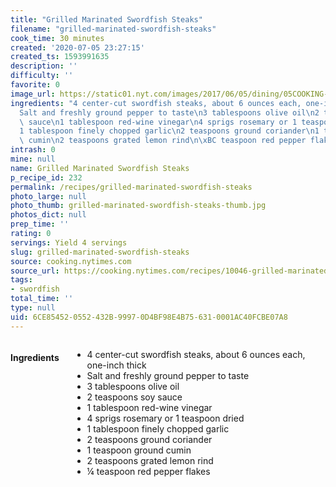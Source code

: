 ```yaml
---
title: "Grilled Marinated Swordfish Steaks"
filename: "grilled-marinated-swordfish-steaks"
cook_time: 30 minutes
created: '2020-07-05 23:27:15'
created_ts: 1593991635
description: ''
difficulty: ''
favorite: 0
image_url: https://static01.nyt.com/images/2017/06/05/dining/05COOKING-SWORDFISH-STEAKS2/05COOKING-SWORDFISH-STEAKS2-articleLarge.jpg
ingredients: "4 center-cut swordfish steaks, about 6 ounces each, one-inch thick\n\
  Salt and freshly ground pepper to taste\n3 tablespoons olive oil\n2 teaspoons soy\
  \ sauce\n1 tablespoon red-wine vinegar\n4 sprigs rosemary or 1 teaspoon dried\n\
  1 tablespoon finely chopped garlic\n2 teaspoons ground coriander\n1 teaspoon ground\
  \ cumin\n2 teaspoons grated lemon rind\n\xBC teaspoon red pepper flakes"
intrash: 0
mine: null
name: Grilled Marinated Swordfish Steaks
p_recipe_id: 232
permalink: /recipes/grilled-marinated-swordfish-steaks
photo_large: null
photo_thumb: grilled-marinated-swordfish-steaks-thumb.jpg
photos_dict: null
prep_time: ''
rating: 0
servings: Yield 4 servings
slug: grilled-marinated-swordfish-steaks
source: cooking.nytimes.com
source_url: https://cooking.nytimes.com/recipes/10046-grilled-marinated-swordfish-steaks?action=click&module=Global%20Search%20Recipe%20Card&pgType=search&rank=2
tags:
- swordfish
total_time: ''
type: null
uid: 6CE85452-0552-432B-9997-0D4BF98E4B75-631-0001AC40FCBE07A8
---
```

<div class="large-8 medium-7 columns" id="writeup">	</div><!-- #writeup -->
</div><!-- #row-one -->
<div class="row" id="row-two">	<div class="medium-4 small-5 columns" id="ingredients"><h4>Ingredients</h4><div class="box box-ingredients content"><ul>
<li>4 center-cut swordfish steaks, about 6 ounces each, one-inch thick</li>
<li>Salt and freshly ground pepper to taste</li>
<li>3 tablespoons olive oil</li>
<li>2 teaspoons soy sauce</li>
<li>1 tablespoon red-wine vinegar</li>
<li>4 sprigs rosemary or 1 teaspoon dried</li>
<li>1 tablespoon finely chopped garlic</li>
<li>2 teaspoons ground coriander</li>
<li>1 teaspoon ground cumin</li>
<li>2 teaspoons grated lemon rind</li>
<li>¼ teaspoon red pepper flakes</li>
</ul>
</div>	</div>	<div class="medium-6 small-7 columns" id="directions">	</div>